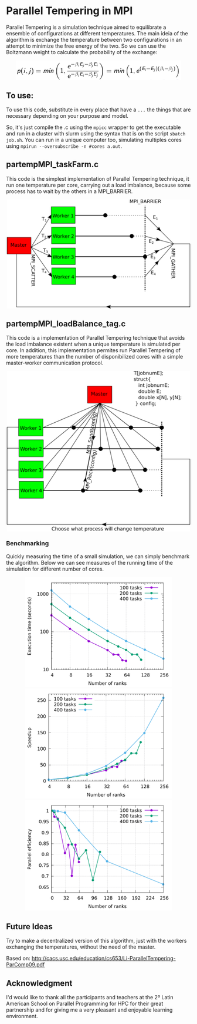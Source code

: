 # Parallel Tempering in MPI

Parallel Tempering is a simulation technique aimed to equilibrate a ensemble of configurations at different temperatures. The main ideia of the algorithm is exchange the temperature between two configurations in an attempt to minimize the free energy of the two. So we can use the Boltzmann weight to calculate the probability of the exchange:

<p align="center">
  <img align=middle src="presentation/Imagens/prob.png" width="450">
</p>

## To use:

To use this code, substitute in every place that have a `...` the things that are necessary depending on your purpose and model.

So, it's just compile the .c using the `mpicc` wrapper to get the executable and run in a cluster with slurm using the syntax that is on the script `sbatch job.sh`. You can run in a unique computer too, simulating multiples cores using `mpirun --oversubscribe -n #cores a.out`.


## partempMPI_taskFarm.c
	
This code is the simplest implementation of Parallel Tempering technique, it run one temperature per core, carrying out a load imbalance, because some process has to wait by the others in a MPI_BARRIER.

<p align="center">
  <img align=middle src="presentation/Imagens/taskFarm.png" width="500">
</p>


## partempMPI_loadBalance_tag.c

This code is a implementation of Parallel Tempering technique that avoids the load imbalance existent when a unique temperature is simulated per core. In addition, this implementation permites run Parallel Tempering of more temperatures than the number of disponibilized cores with a simple master-worker communication protocol.

<p align="center">
<img align=middle src="presentation/Imagens/loadBalance.png" width="500">
</p>


### Benchmarking

Quickly measuring the time of a small simulation, we can simply benchmark the algorithm. Below we can see measures of the running time of the simulation for different number of cores.

<p align="center">
<img src="presentation/Imagens/exectime.png" width="400">
<img src="presentation/Imagens/speedup.png" width="400">
<img src="presentation/Imagens/efficiency2.png" width="400">
</p>


## Future Ideas

Try to make a decentralized version of this algorithm, just with the workers exchanging the temperatures, without the need of the master.

Based on: http://cacs.usc.edu/education/cs653/Li-ParallelTempering-ParComp09.pdf


## Acknowledgment

I'd would like to thank all the participants and teachers at the 2º Latin American School on Parallel Programming for HPC for their great partnership and for giving me a very pleasant and enjoyable learning environment.
